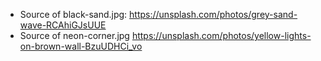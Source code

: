 * Source of black-sand.jpg: https://unsplash.com/photos/grey-sand-wave-RCAhiGJsUUE
* Source of neon-corner.jpg https://unsplash.com/photos/yellow-lights-on-brown-wall-BzuUDHCi_vo
